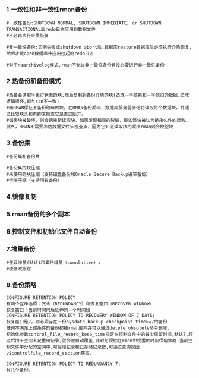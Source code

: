 
### 1.一致性和非一致性rman备份
```shell
#一致性备份:SHUTDOWN NORMAL, SHUTDOWN IMMEDIATE, or SHUTDOWN TRANSACTIONAL后redo日志应用到数据文件
#不必再执行介质恢复

#非一致性备份:实例失败或shutdown abort后,数据库restore数据库后必须执行介质恢复,然后才能open数据库并应用挂起的redo日志

#对于noarchivelog模式,rman不允许非一致性备份且没必要进行非一致性备份
```

### 2.热备份和备份模式
```shell
#热备会读取半更行状态的块,然后复制到备份介质的块(造成一半较新和一半较旧的数据,造成逻辑损坏,即与scn不一致)
#而RMAN保证不备份破碎的块。在RMAN备份期间，数据库服务器会话将读取每个数据块，并通过比较块头和页脚来检查它是否已断开。
#如果块被破坏，则会话重新读取块。如果发现相同的裂缝，那么该块被认为是永久性的腐败。此外，RMAN不需要冻结数据文件头检查点，因为它知道读取块的顺序rman则会校验块
```

### 3.备份集
```shell
#备份集和备份片

#备份集的块压缩
#未使用的块压缩（支持磁盘备份和Oracle Secure Backup磁带备份）
#空块压缩（支持所有备份）
```

### 4.镜像复制

### 5.rman备份的多个副本

### 6.控制文件和初始化文件自动备份

### 7.增量备份
```shell
#差异增量(默认)和累积增量（cumulative）:
#块修改跟踪
```

### 8.备份策略
```
CONFIGURE RETENTION POLICY
有两个互斥选项：冗余（REDUNDANCY）和恢复窗口（RECOVER WINDOW）
恢复窗口：当前时间向后延伸的一个时间段
CONFIGURE RETENTION POLICY TO RECOVERY WINDOW OF 7 DAYS;
恢复窗口是7，则必须存在一份sysdate-backup checkpoint time>=7的备份
任何不满足上述条件的备份都被rman废弃并可以通过delete obsolete命令删除.
初始化参数control_file_record_keep_time指定在控制文件中的最少保留时间,默认7,超过后由于空间不足重用记录,就会被自动覆盖,此时忽视你在rman中设置的时间保留策略.当前控制文件中分配的空间中,可存储记录和已存储记录数,可通过查询视图v$controlfile_record_section获取.

CONFIGURE RETENTION POLICY TO REDUNDANCY 7;
有几个备份，
```
